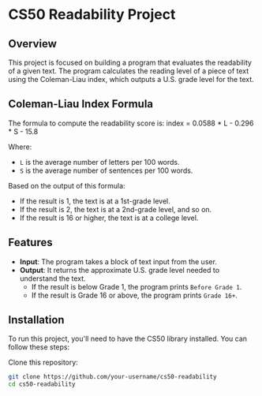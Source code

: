 # CS50 Readability Project

## Overview
This project is focused on building a program that evaluates the readability of a given text. The program calculates the reading level of a piece of text using the Coleman-Liau index, which outputs a U.S. grade level for the text.

## Coleman-Liau Index Formula
The formula to compute the readability score is:
index = 0.0588 * L - 0.296 * S - 15.8

Where:
- `L` is the average number of letters per 100 words.
- `S` is the average number of sentences per 100 words.

Based on the output of this formula:
- If the result is 1, the text is at a 1st-grade level.
- If the result is 2, the text is at a 2nd-grade level, and so on.
- If the result is 16 or higher, the text is at a college level.

## Features
- **Input**: The program takes a block of text input from the user.
- **Output**: It returns the approximate U.S. grade level needed to understand the text.
  - If the result is below Grade 1, the program prints `Before Grade 1`.
  - If the result is Grade 16 or above, the program prints `Grade 16+`.

## Installation
To run this project, you'll need to have the CS50 library installed. You can follow these steps:


Clone this repository:
   ```bash
   git clone https://github.com/your-username/cs50-readability
   cd cs50-readability

